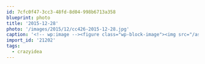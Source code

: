 ```yaml
---
id: 7cfc0f47-3cc3-48fd-8d04-998b6713a358
blueprint: photo
title: '2015-12-28'
photo: '/images/2015/12/cc426-2015-12-28.jpg'
caption: '<!-- wp:image --><figure class="wp-block-image"><img src="/assets/images/2015/12/cc426-2015-12-28.jpg" /></figure><!-- /wp:image --><!-- wp:paragraph --><p>Skied down our backyard today. Low avalanche risk, but high probability of birdbath collisions. Will post video later #crazyidea</p><!-- /wp:paragraph -->'
import_id: '21202'
tags:
  - crazyidea
---
```


